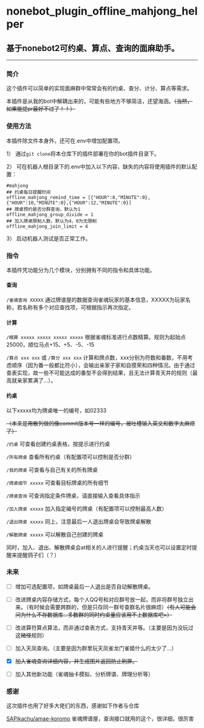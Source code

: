 # nonebot_plugin_offline_mahjong_helper
## 基于nonebot2可约桌、算点、查询的面麻助手。

* * *

### 简介

这个插件可以简单的实现面麻群中常常会有的约桌、查分、计分、算点等需求。

本插件是从我的bot中解耦出来的，可能有些地方不够简洁，还望海涵。~~（当然，如果能提pr最好不过了！！）~~

### 使用方法

本插件除文件本身外，还可在.env中增加配置项。

1） 通过`git clone`将本仓库下的插件部署在你的bot插件目录下。

2） 可在机器人根目录下的.env中加入以下内容，缺失的内容将使用插件的默认配置：
```
#mahjong
## 约桌每日提醒时间
offline_mahjong_remind_time = [{"HOUR":8,"MINUTE":0},{"HOUR":10,"MINUTE":0},{"HOUR":12,"MINUTE":0}]
## 牌桌预约是否分群查询，默认为1
offline_mahjong_group_divide = 1
## 加入牌桌限制人数，默认为4，0为无限制
offline_mahjong_join_limit = 4
```

3） 启动机器人测试是否正常工作。

### 指令

本插件凭功能分为几个模块，分别拥有不同的指令和具体功能。

#### 查询

`/雀魂查询 XXXXX` 通过牌谱屋的数据查询雀魂玩家的基本信息，XXXXX为玩家名称，若名称有多个对应查找项，可根据指示再次指定。

#### 计算

`/精算 xxxxx xxxxx xxxxx xxxxx` 根据雀魂标准进行点数精算。规则为起始点25000，顺位马点+15、+5、-5、-15

`/算点 xxx xxx` 或 `/算分 xxx xxx` 计算和牌点数，xxx分别为符数和番数，不用考虑顺序（因为番一般都比符小），会输出亲家子家和自摸荣和四种情况。由于通过查表实现，故一些不可能达成的番型不会得到结果，且无法计算青天井的规则（最高就亲家累满了...）。

#### 约桌

以下xxxxx均为牌桌唯一的编号，如02333

~~（本来是用散列做的像commit版本号一样的编号，被吐槽输入英文和数字太麻烦了）~~

`/约桌` 可查看创建约桌表格，按提示进行约桌

`/所有牌桌` 查看所有约桌（有配置项可以控制是否分群）

`/我的牌桌` 可查看与自己有关的所有牌桌

`/牌桌细节 xxxxx` 可查看目标牌桌的所有细节

`/牌桌查询` 可查询指定条件牌桌，请直接输入查看具体指示

`/加入牌桌 xxxxx` 加入指定编号的牌桌（有配置项可以控制最高人数）

`/退出牌桌 xxxxx` 同上，注意最后一人退出牌桌会导致牌桌解散

`/解散牌桌 xxxxx` 可以解散自己创建的牌桌

同时，加入、退出、解散牌桌会at相关的人进行提醒；约桌当天也可以设置定时提醒来提醒鸽子们（？）

### 未来

- [ ] 增加可选配置项，如牌桌最后一人退出是否自动解散牌桌。

- [ ] 改进牌桌内容存储方式，每个人QQ号和对应群号放一起，而非将群号独立出来。（有时候会需要跨群的，但是只存同一群号查群名片很麻烦）~~（有人可能会问为什么不存数据库...多数群的同时约桌量应该用不上数据库吧×）~~

- [ ] 改进算符算点算法，而非通过查表方式，支持青天井等。（主要是因为没玩过这~~赌怪~~规则）

- [ ] 加入天凤查询。（主要是因为群里玩天凤雀龙门雀姬什么的太少了...）

- [x] ~~加入雀魂查询详细内容，并生成图片返回防止刷屏。~~

- [ ] 加入其他新功能（雀魂抽卡模拟、分析牌谱、牌理分析等）

### 感谢

这次插件也用了好多大佬们的东西，感谢如下作者与仓库

[SAPikachu/amae-koromo](https://github.com/SAPikachu/amae-koromo) 雀魂牌谱屋，查询接口就用的这个，很详细，很厉害